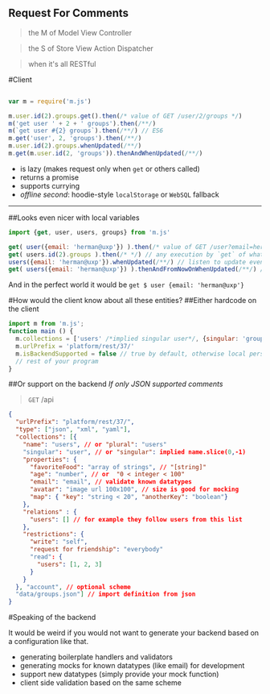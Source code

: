 Request For Comments
----

> the M of Model View Controller

> the S of Store View Action Dispatcher

> when it's all RESTful 

#Client
```javascript

var m = require('m.js')

m.user.id(2).groups.get().then(/* value of GET /user/2/groups */)
m('get user ' + 2 + ' groups').then(/**/)
m(`get user #{2} groups`).then(/**/) // ES6
m.get('user', 2, 'groups').then(/**/)
m.user.id(2).groups.whenUpdated(/**/)
m.get(m.user.id(2, 'groups')).thenAndWhenUpdated(/**/)
```
- is lazy (makes request only when `get` or others called)
- returns a promise
- supports currying
- *offline second*: hoodie-style `localStorage` or `WebSQL` fallback

--------------------------------------

##Looks even nicer with local variables
```javascript
import {get, user, users, groups} from 'm.js'

get( user({email: 'herman@uxp'}) ).then(/* value of GET /user?email=herman@uxp */)
get( users.id(2).groups ).then(/* */) // any execution by `get` of whatever triggers `whenUpdated`
users({email: 'herman@uxp'}).whenUpdated(/**/) // listen to update events
get( users({email: 'herman@uxp'}) ).thenAndFromNowOnWhenUpdated(/**/) // or you can do both
```

And in the perfect world it would be `get $ user {email: 'herman@uxp'}`

#How would the client know about all these entities?
##Either hardcode on the client
```javascript
import m from 'm.js';
function main () {
  m.collections = ['users' /*implied singular user*/, {singular: 'group', plural: 'groups'}]
  m.urlPrefix = 'platform/rest/37/'
  m.isBackendSupported = false // true by default, otherwise local persistance only 
  // rest of your program
}
```
##Or support on the backend
*If only JSON supported comments*
>`GET` /api
```json
{
  "urlPrefix": "platform/rest/37/",
  "type": ["json", "xml", "yaml"],
  "collections": [{
    "name": "users", // or "plural": "users"
    "singular": "user", // or "singular": implied name.slice(0,-1)
    "properties": {
      "favoriteFood": "array of strings", // "[string]"
      "age": "number", // or  "0 < integer < 100"
      "email": "email", // validate known datatypes
      "avatar": "image url 100x100", // size is good for mocking
      "map": { "key": "string < 20", "anotherKey": "boolean"}
    },
    "relations" : {
      "users": [] // for example they follow users from this list
    },
    "restrictions": {
      "write": "self",
      "request for friendship": "everybody"
      "read": {
        "users": [1, 2, 3]
      }
    }
  }, "account", // optional scheme
  "data/groups.json"] // import definition from json
}
```

#Speaking of the backend

It would be weird if you would not want to generate your backend based on a configuration like that.

- generating boilerplate handlers and validators
- generating mocks for known datatypes (like email) for development
- support new datatypes (simply provide your mock function)
- client side validation based on the same scheme

